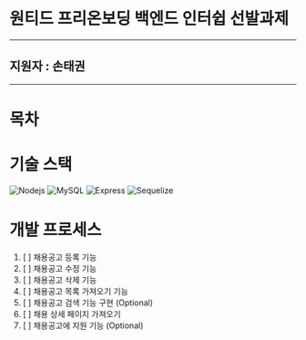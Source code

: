 # 원티드 프리온보딩 백엔드 인터쉽 선발과제

---

## 지원자 : 손태권

---

# 목차

# 기술 스택

![Nodejs](https://img.shields.io/badge/Node.js-20.6.1-6db33f?logo=Node.js&style=flat)
![MySQL](https://img.shields.io/badge/MySQL-8.1.0-003545?logo=mysql&style=flat)
![Express](https://img.shields.io/badge/Express-4.18.2-003545?logo=Express&style=flat)
![Sequelize](https://img.shields.io/badge/Sequelize-6.33.0-003545?logo=Sequelize&style=flat)

# 개발 프로세스

1. [ ] 채용공고 등록 기능
2. [ ] 채용공고 수정 기능
3. [ ] 채용공고 삭제 기능
4. [ ] 채용공고 목록 가져오기 기능
5. [ ] 채용공고 검색 기능 구현 (Optional)
6. [ ] 채용 상세 페이지 가져오기
7. [ ] 채용공고에 지원 기능 (Optional)
